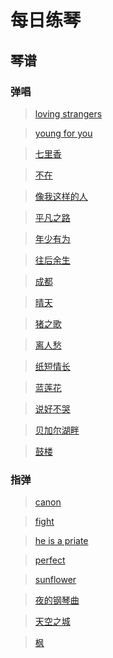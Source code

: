 # 每日练琴

## 琴谱

### 弹唱
> [loving strangers](https://github.com/leebinjun/my-guitar-tab/tree/master/%E5%BC%B9%E5%94%B1/loving%20strangers)

> [young for you](https://github.com/leebinjun/my-guitar-tab/tree/master/%E5%BC%B9%E5%94%B1/young%20for%20you)

> [七里香](https://github.com/leebinjun/my-guitar-tab/tree/master/%E5%BC%B9%E5%94%B1/%E4%B8%83%E9%87%8C%E9%A6%99)

> [不在](https://github.com/leebinjun/my-guitar-tab/tree/master/%E5%BC%B9%E5%94%B1/%E4%B8%8D%E5%9C%A8-%E9%9F%A9%E5%AE%89%E6%97%AD)

> [像我这样的人](https://github.com/leebinjun/my-guitar-tab/tree/master/%E5%BC%B9%E5%94%B1/%E5%83%8F%E6%88%91%E8%BF%99%E6%A0%B7%E7%9A%84%E4%BA%BA)

> [平凡之路](https://github.com/leebinjun/my-guitar-tab/tree/master/%E5%BC%B9%E5%94%B1/%E5%B9%B3%E5%87%A1%E4%B9%8B%E8%B7%AF)

> [年少有为](https://github.com/leebinjun/my-guitar-tab/tree/master/%E5%BC%B9%E5%94%B1/%E5%B9%B4%E5%B0%91%E6%9C%89%E4%B8%BA)

> [往后余生](https://github.com/leebinjun/my-guitar-tab/tree/master/%E5%BC%B9%E5%94%B1/%E5%BE%80%E5%90%8E%E4%BD%99%E7%94%9F)

> [成都](https://github.com/leebinjun/my-guitar-tab/tree/master/%E5%BC%B9%E5%94%B1/%E6%88%90%E9%83%BD)

> [晴天](https://github.com/leebinjun/my-guitar-tab/tree/master/%E5%BC%B9%E5%94%B1/%E6%99%B4%E5%A4%A9)

> [猪之歌](https://github.com/leebinjun/my-guitar-tab/tree/master/%E5%BC%B9%E5%94%B1/%E7%8C%AA%E4%B9%8B%E6%AD%8C)

> [离人愁](https://github.com/leebinjun/my-guitar-tab/tree/master/%E5%BC%B9%E5%94%B1/%E7%A6%BB%E4%BA%BA%E6%84%81)

> [纸短情长](https://github.com/leebinjun/my-guitar-tab/tree/master/%E5%BC%B9%E5%94%B1/%E7%BA%B8%E7%9F%AD%E6%83%85%E9%95%BF)

> [蓝莲花](https://github.com/leebinjun/my-guitar-tab/tree/master/%E5%BC%B9%E5%94%B1/%E8%93%9D%E8%8E%B2%E8%8A%B1)

> [说好不哭](https://github.com/leebinjun/my-guitar-tab/tree/master/%E5%BC%B9%E5%94%B1/%E8%AF%B4%E5%A5%BD%E4%B8%8D%E5%93%AD)

> [贝加尔湖畔](https://github.com/leebinjun/my-guitar-tab/tree/master/%E5%BC%B9%E5%94%B1/%E8%B4%9D%E5%8A%A0%E5%B0%94%E6%B9%96%E7%95%94)

> [鼓楼](https://github.com/leebinjun/my-guitar-tab/tree/master/%E5%BC%B9%E5%94%B1/%E9%BC%93%E6%A5%BC)

### 指弹

> [canon](https://github.com/leebinjun/my-guitar-tab/tree/master/%E6%8C%87%E5%BC%B9/canon)

> [fight](https://github.com/leebinjun/my-guitar-tab/tree/master/%E6%8C%87%E5%BC%B9/fight)

> [he is a priate](https://github.com/leebinjun/my-guitar-tab/tree/master/%E6%8C%87%E5%BC%B9/he%20is%20a%20priate)

> [perfect](https://github.com/leebinjun/my-guitar-tab/tree/master/%E6%8C%87%E5%BC%B9/perfect)

> [sunflower](https://github.com/leebinjun/my-guitar-tab/tree/master/%E6%8C%87%E5%BC%B9/sunflower)

> [夜的钢琴曲](https://github.com/leebinjun/my-guitar-tab/tree/master/%E6%8C%87%E5%BC%B9/%E5%A4%9C%E7%9A%84%E9%92%A2%E7%90%B4%E6%9B%B2)

> [天空之城](https://github.com/leebinjun/my-guitar-tab/tree/master/%E6%8C%87%E5%BC%B9/%E5%A4%A9%E7%A9%BA%E4%B9%8B%E5%9F%8E)

> [枫](https://github.com/leebinjun/my-guitar-tab/tree/master/%E6%8C%87%E5%BC%B9/%E6%9E%AB)

